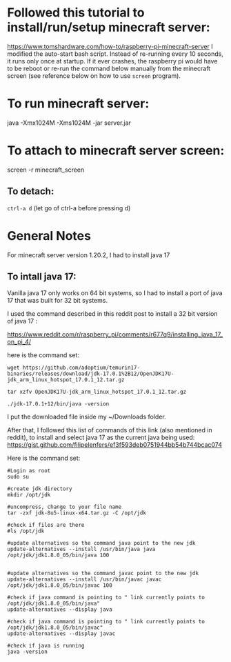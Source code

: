 # Followed this tutorial to install/run/setup minecraft server:
https://www.tomshardware.com/how-to/raspberry-pi-minecraft-server
I modified the auto-start bash script. Instead of re-running every 10 seconds, it runs only once at startup. If it ever crashes, the raspberry pi would have to be reboot or re-run the command below manually from the minecraft screen (see reference below on how to use `screen` program). 


# To run minecraft server:
java -Xmx1024M -Xms1024M -jar server.jar

# To attach to minecraft server screen:
screen -r minecraft_screen
## To detach:
`ctrl-a d` (let go of ctrl-a before pressing d)


# General Notes
For minecraft server version 1.20.2, I had to install java 17

## To intall java 17:

Vanilla java 17 only works on 64 bit systems, so I had to install a port of java 17 that was built for 32 bit systems. 

I used the command described in this reddit post to install a 32 bit version of java 17 : 

https://www.reddit.com/r/raspberry_pi/comments/r677q9/installing_java_17_on_pi_4/

here is the command set:
```
wget https://github.com/adoptium/temurin17-binaries/releases/download/jdk-17.0.1%2B12/OpenJDK17U-jdk_arm_linux_hotspot_17.0.1_12.tar.gz

tar xzfv OpenJDK17U-jdk_arm_linux_hotspot_17.0.1_12.tar.gz

./jdk-17.0.1+12/bin/java -version
```

I put the downloaded file inside my ~/Downloads folder.

After that, I followed this list of commands of this link (also mentioned in reddit), to install and select java 17 as the current java being used:
https://gist.github.com/filipelenfers/ef3f593deb0751944bb54b744bcac074

Here is the command set:
```
#Login as root
sudo su

#create jdk directory
mkdir /opt/jdk

#uncompress, change to your file name
tar -zxf jdk-8u5-linux-x64.tar.gz -C /opt/jdk

#check if files are there
#ls /opt/jdk

#update alternatives so the command java point to the new jdk 
update-alternatives --install /usr/bin/java java /opt/jdk/jdk1.8.0_05/bin/java 100


#update alternatives so the command javac point to the new jdk 
update-alternatives --install /usr/bin/javac javac /opt/jdk/jdk1.8.0_05/bin/javac 100

#check if java command is pointing to " link currently points to /opt/jdk/jdk1.8.0_05/bin/java"
update-alternatives --display java

#check if java command is pointing to " link currently points to /opt/jdk/jdk1.8.0_05/bin/javac"
update-alternatives --display javac

#check if java is running
java -version
```

